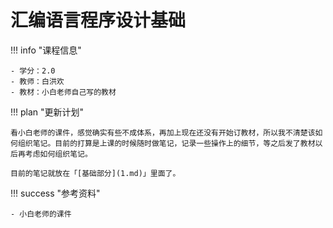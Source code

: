 # 汇编语言程序设计基础

!!! info "课程信息"

    - 学分：2.0
    - 教师：白洪欢
    - 教材：小白老师自己写的教材

!!! plan "更新计划"

    看小白老师的课件，感觉确实有些不成体系，再加上现在还没有开始订教材，所以我不清楚该如何组织笔记。目前的打算是上课的时候随时做笔记，记录一些操作上的细节，等之后发了教材以后再考虑如何组织笔记。

    目前的笔记就放在「[基础部分](1.md)」里面了。

!!! success "参考资料"

    - 小白老师的课件